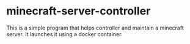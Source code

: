 # minecraft-server-controller
This is a simple program that helps controller and maintain a minecraft server. It launches it using a docker container. 
